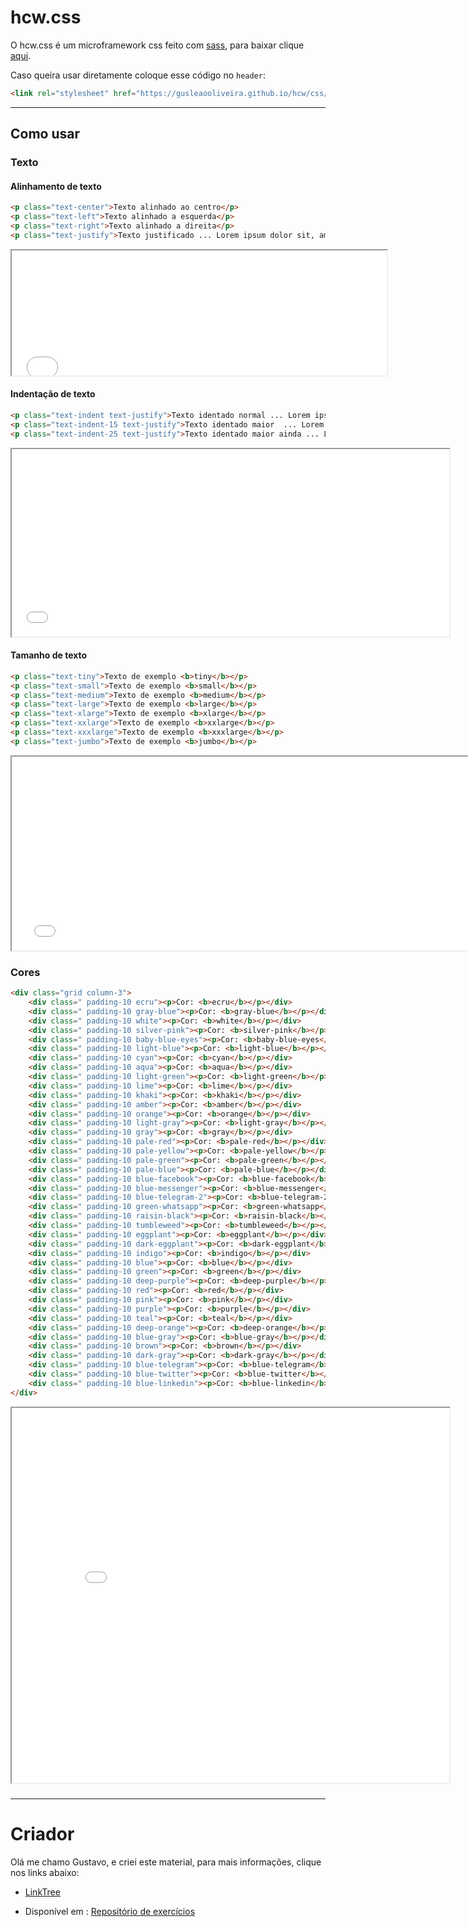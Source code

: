 # hcw.css

O hcw.css é um microframework css feito com [sass](https://sass-lang.com/documentation/syntax), para baixar clique [aqui](https://gusleaooliveira.github.io/hcw/css/hcw.min.css).


Caso queira usar diretamente coloque esse código no `header`:

```html
<link rel="stylesheet" href="https://gusleaooliveira.github.io/hcw/css/hcw.min.css">
```

---

## Como usar
### Texto
#### Alinhamento de texto
```html
<p class="text-center">Texto alinhado ao centro</p>
<p class="text-left">Texto alinhado a esquerda</p>
<p class="text-right">Texto alinhado a direita</p>
<p class="text-justify">Texto justificado ... Lorem ipsum dolor sit, amet consectetur adipisicing elit. Tempore, voluptatem? Exercitationem voluptatem sint laboriosam accusantium laborum provident rerum! Maxime voluptatum necessitatibus sequi nam unde quas repellendus? Earum fuga esse a.</p>
```

<iframe src="examples/alinhamento-texto.html" height="200" width="600" title="Alinhamento de texto"></iframe>

#### Indentação de texto
```html
<p class="text-indent text-justify">Texto identado normal ... Lorem ipsum dolor sit, amet consectetur adipisicing elit. Tempore, voluptatem? Exercitationem voluptatem sint laboriosam accusantium laborum provident rerum! Maxime voluptatum necessitatibus sequi nam unde quas repellendus? Earum fuga esse a.</p>
<p class="text-indent-15 text-justify">Texto identado maior  ... Lorem ipsum dolor sit, amet consectetur adipisicing elit. Tempore, voluptatem? Exercitationem voluptatem sint laboriosam accusantium laborum provident rerum! Maxime voluptatum necessitatibus sequi nam unde quas repellendus? Earum fuga esse a.</p>
<p class="text-indent-25 text-justify">Texto identado maior ainda ... Lorem ipsum dolor sit, amet consectetur adipisicing elit. Tempore, voluptatem? Exercitationem voluptatem sint laboriosam accusantium laborum provident rerum! Maxime voluptatum necessitatibus sequi nam unde quas repellendus? Earum fuga esse a.</p>
```

<iframe src="examples/identacao-texto.html" height="300" width="700" title="Identação de texto"></iframe>


#### Tamanho de texto
```html
<p class="text-tiny">Texto de exemplo <b>tiny</b></p>
<p class="text-small">Texto de exemplo <b>small</b></p>
<p class="text-medium">Texto de exemplo <b>medium</b></p>
<p class="text-large">Texto de exemplo <b>large</b></p>
<p class="text-xlarge">Texto de exemplo <b>xlarge</b></p>
<p class="text-xxlarge">Texto de exemplo <b>xxlarge</b></p>
<p class="text-xxxlarge">Texto de exemplo <b>xxxlarge</b></p>
<p class="text-jumbo">Texto de exemplo <b>jumbo</b></p>
```

<iframe src="examples/tamanho-texto.html" height="310" width="760" title="Tamanho de texto"></iframe>

### Cores

```html
<div class="grid column-3">
    <div class=" padding-10 ecru"><p>Cor: <b>ecru</b></p></div>
    <div class=" padding-10 gray-blue"><p>Cor: <b>gray-blue</b></p></div>
    <div class=" padding-10 white"><p>Cor: <b>white</b></p></div>
    <div class=" padding-10 silver-pink"><p>Cor: <b>silver-pink</b></p></div>
    <div class=" padding-10 baby-blue-eyes"><p>Cor: <b>baby-blue-eyes</b></p></div>
    <div class=" padding-10 light-blue"><p>Cor: <b>light-blue</b></p></div>
    <div class=" padding-10 cyan"><p>Cor: <b>cyan</b></p></div>
    <div class=" padding-10 aqua"><p>Cor: <b>aqua</b></p></div>
    <div class=" padding-10 light-green"><p>Cor: <b>light-green</b></p></div>
    <div class=" padding-10 lime"><p>Cor: <b>lime</b></p></div>
    <div class=" padding-10 khaki"><p>Cor: <b>khaki</b></p></div>
    <div class=" padding-10 amber"><p>Cor: <b>amber</b></p></div>
    <div class=" padding-10 orange"><p>Cor: <b>orange</b></p></div>
    <div class=" padding-10 light-gray"><p>Cor: <b>light-gray</b></p></div>
    <div class=" padding-10 gray"><p>Cor: <b>gray</b></p></div>
    <div class=" padding-10 pale-red"><p>Cor: <b>pale-red</b></p></div>
    <div class=" padding-10 pale-yellow"><p>Cor: <b>pale-yellow</b></p></div>
    <div class=" padding-10 pale-green"><p>Cor: <b>pale-green</b></p></div>
    <div class=" padding-10 pale-blue"><p>Cor: <b>pale-blue</b></p></div>
    <div class=" padding-10 blue-facebook"><p>Cor: <b>blue-facebook</b></p></div>
    <div class=" padding-10 blue-messenger"><p>Cor: <b>blue-messenger</b></p></div>
    <div class=" padding-10 blue-telegram-2"><p>Cor: <b>blue-telegram-2</b></p></div>
    <div class=" padding-10 green-whatsapp"><p>Cor: <b>green-whatsapp</b></p></div>
    <div class=" padding-10 raisin-black"><p>Cor: <b>raisin-black</b></p></div>
    <div class=" padding-10 tumbleweed"><p>Cor: <b>tumbleweed</b></p></div>
    <div class=" padding-10 eggplant"><p>Cor: <b>eggplant</b></p></div>
    <div class=" padding-10 dark-eggplant"><p>Cor: <b>dark-eggplant</b></p></div>
    <div class=" padding-10 indigo"><p>Cor: <b>indigo</b></p></div>
    <div class=" padding-10 blue"><p>Cor: <b>blue</b></p></div>
    <div class=" padding-10 green"><p>Cor: <b>green</b></p></div>
    <div class=" padding-10 deep-purple"><p>Cor: <b>deep-purple</b></p></div>
    <div class=" padding-10 red"><p>Cor: <b>red</b></p></div>
    <div class=" padding-10 pink"><p>Cor: <b>pink</b></p></div>
    <div class=" padding-10 purple"><p>Cor: <b>purple</b></p></div>
    <div class=" padding-10 teal"><p>Cor: <b>teal</b></p></div>
    <div class=" padding-10 deep-orange"><p>Cor: <b>deep-orange</b></p></div>
    <div class=" padding-10 blue-gray"><p>Cor: <b>blue-gray</b></p></div>
    <div class=" padding-10 brown"><p>Cor: <b>brown</b></p></div>
    <div class=" padding-10 dark-gray"><p>Cor: <b>dark-gray</b></p></div>
    <div class=" padding-10 blue-telegram"><p>Cor: <b>blue-telegram</b></p></div>
    <div class=" padding-10 blue-twitter"><p>Cor: <b>blue-twitter</b></p></div>
    <div class=" padding-10 blue-linkedin"><p>Cor: <b>blue-linkedin</b></p></div>
</div>
```

<iframe src="examples/cores.html" height="600" width="700" title="Cores"></iframe>

### 

---

# Criador

Olá me chamo Gustavo, e criei este material, para mais informações, clique nos links abaixo:

* [LinkTree](https://www.linktree.com.br/gusleaooliveira)


* Disponível em : [Repositório de exercícios](https://gusleaooliveira.github.io/posts/)


